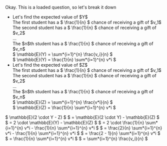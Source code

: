 Okay. This is a loaded question, so let's break it down

<ul>
<li> Let's find the expected value of $Y$ <br/> 
The first student has a $ \frac{1}{n} $ chance of receiving a gift of $v_1$ <br/> 
The second student has a $ \frac{1}{n} $ chance of receiving a gift of $v_2$ <br/> 
... <br/> 
The $n$th student has a $ \frac{1}{n} $ chance of receiving a gift of $v_n$ <br/> 
$ \mathbb{E}(Y) = \sum*{i=1}^{n} \frac{v_i}{n} $ <br/> 
$ \mathbb{E}(Y) = \frac{1}{n} \sum*{i=1}^{n} v*i $
	<li> Let's find the expected value of $Z$ <br/> 
The first student has a $ \frac{1}{n} $ chance of receiving a gift of $v_1$ <br/> 
The second student has a $ \frac{1}{n} $ chance of receiving a gift of $v_2$ <br/> 
... <br/> 
The $n$th student has a $ \frac{1}{n} $ chance of receiving a gift of $v_n$ <br/> 
$ \mathbb{E}(Z) = \sum*{i=1}^{n} \frac{v*i}{n} $ <br/> 
$ \mathbb{E}(Z) = \frac{1}{n} \sum*{i=1}^{n} v*i $
</ul>
$ \mathbb{E}(2 \cdot Y - Z) $ 
$ = \mathbb{E}(2 \cdot Y) - \mathbb{E}(Z) $ 
$ = 2 \cdot \mathbb{E}(Y) - \mathbb{E}(Z) $ 
$ = 2 \cdot \frac{1}{n} \sum*{i=1}^{n} v*i - \frac{1}{n} \sum*{i=1}^{n} v*i $ 
$ = \frac{2}{n} \sum*{i=1}^{n} v*i - \frac{1}{n} \sum*{i=1}^{n} v*i $ 
$ = \frac{2 - 1}{n} \sum*{i=1}^{n} v*i $ 
$ = \frac{1}{n} \sum*{i=1}^{n} v*i $ 
$ = \sum*{i=1}^{n} \frac{v_i}{n} $
